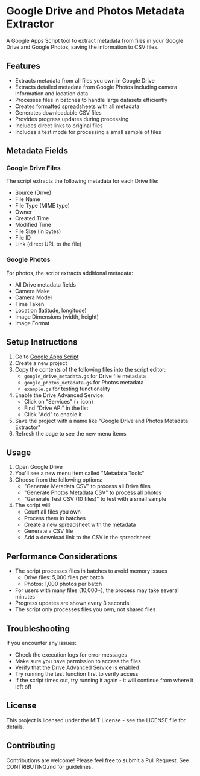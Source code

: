 # Google Drive and Photos Metadata Extractor

A Google Apps Script tool to extract metadata from files in your Google Drive and Google Photos, saving the information to CSV files.

## Features

- Extracts metadata from all files you own in Google Drive
- Extracts detailed metadata from Google Photos including camera information and location data
- Processes files in batches to handle large datasets efficiently
- Creates formatted spreadsheets with all metadata
- Generates downloadable CSV files
- Provides progress updates during processing
- Includes direct links to original files
- Includes a test mode for processing a small sample of files

## Metadata Fields

### Google Drive Files
The script extracts the following metadata for each Drive file:
- Source (Drive)
- File Name
- File Type (MIME type)
- Owner
- Created Time
- Modified Time
- File Size (in bytes)
- File ID
- Link (direct URL to the file)

### Google Photos
For photos, the script extracts additional metadata:
- All Drive metadata fields
- Camera Make
- Camera Model
- Time Taken
- Location (latitude, longitude)
- Image Dimensions (width, height)
- Image Format

## Setup Instructions

1. Go to [Google Apps Script](https://script.google.com/)
2. Create a new project
3. Copy the contents of the following files into the script editor:
   - `google_drive_metadata.gs` for Drive file metadata
   - `google_photos_metadata.gs` for Photos metadata
   - `example.gs` for testing functionality
4. Enable the Drive Advanced Service:
   - Click on "Services" (+ icon)
   - Find "Drive API" in the list
   - Click "Add" to enable it
5. Save the project with a name like "Google Drive and Photos Metadata Extractor"
6. Refresh the page to see the new menu items

## Usage

1. Open Google Drive
2. You'll see a new menu item called "Metadata Tools"
3. Choose from the following options:
   - "Generate Metadata CSV" to process all Drive files
   - "Generate Photos Metadata CSV" to process all photos
   - "Generate Test CSV (10 files)" to test with a small sample
4. The script will:
   - Count all files you own
   - Process them in batches
   - Create a new spreadsheet with the metadata
   - Generate a CSV file
   - Add a download link to the CSV in the spreadsheet

## Performance Considerations

- The script processes files in batches to avoid memory issues
  - Drive files: 5,000 files per batch
  - Photos: 1,000 photos per batch
- For users with many files (10,000+), the process may take several minutes
- Progress updates are shown every 3 seconds
- The script only processes files you own, not shared files

## Troubleshooting

If you encounter any issues:

- Check the execution logs for error messages
- Make sure you have permission to access the files
- Verify that the Drive Advanced Service is enabled
- Try running the test function first to verify access
- If the script times out, try running it again - it will continue from where it left off

## License

This project is licensed under the MIT License - see the LICENSE file for details.

## Contributing

Contributions are welcome! Please feel free to submit a Pull Request. See CONTRIBUTING.md for guidelines. 